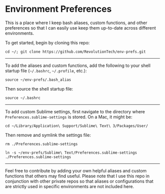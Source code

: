 Environment Preferences
==========

This is a place where I keep bash aliases, custom functions, and other preferences so that I can easily use keep them up-to-date across different environments.

To get started, begin by cloning this repo:

`cd ~/; git clone https://github.com/RevolutionTech/env-prefs.git`

---

To add the aliases and custom functions, add the following to your shell startup file (`~/.bashrc`, `~/.profile`, etc.):

`source ~/env-prefs/.bash_alias`

Then source the shell startup file:

`source ~/.bashrc`

---

To add custom Sublime settings, first navigate to the directory where `Preferences.sublime-settings` is stored. On a Mac, it might be:

`cd ~/Library/Application\ Support/Sublime\ Text\ 3/Packages/User/`

Then remove and symlink the settings file:

`rm ./Preferences.sublime-settings`

`ln -s ~/env-prefs/Sublime\ Text/Preferences.sublime-settings ./Preferences.sublime-settings`

---

Feel free to contribute by adding your own helpful aliases and custom functions that others may find useful. Please note that I use this repo in conjunction with other private repos so that aliases or configurations that are strictly used in specific environments are not included here.
